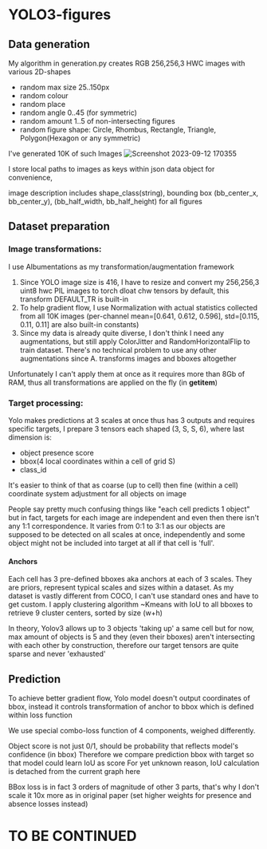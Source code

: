 # YOLO3-figures

## Data generation
My algorithm in generation.py creates RGB 256,256,3 HWC images with various 2D-shapes

* random max size 25..150px
* random colour
* random place
* random angle 0..45 (for symmetric)
* random amount 1..5 of non-intersecting figures
* random figure shape: Circle, Rhombus, Rectangle, Triangle, Polygon(Hexagon or any symmetric)

I've generated 10K of such Images
![Screenshot 2023-09-12 170355](https://github.com/Axik0/YOLO3-figures/assets/100946131/d312f430-d323-4dde-ab0a-865ae0942e66)

I store local paths to images as keys within json data object for convenience, 

image description includes shape_class(string), bounding box (bb_center_x, bb_center_y), (bb_half_width, bb_half_height) for all figures
## Dataset preparation
### Image transformations: 
I use Albumentations as my transformation/augmentation framework
1. Since YOLO image size is 416, I have to resize and convert my 256,256,3 uint8 hwc PIL images to torch dloat chw tensors by default, this transform DEFAULT_TR is built-in
2. To help gradient flow, I use Normalization with actual statistics collected from all 10K images
   (per-channel mean=[0.641, 0.612, 0.596], std=[0.115, 0.11, 0.11] are also built-in constants)
4. Since my data is already quite diverse, I don't think I need any augmentations, but still apply ColorJitter and RandomHorizontalFlip to train dataset. There's no technical problem to use any other augmentations since A. transforms images and bboxes altogether

Unfortunately I can't apply them at once as it requires more than 8Gb of RAM, thus all transformations are applied on the fly (in __getitem__)

### Target processing:

Yolo makes predictions at 3 scales at once thus has 3 outputs and requires specific targets, I prepare 3 tensors each shaped (3, S, S, 6), where last dimension is:
- object presence score 
- bbox(4 local coordinates within a cell of grid S)
- class_id

It's easier to think of that as coarse (up to cell) then fine (within a cell) coordinate system adjustment for all objects on image

People say pretty much confusing things like "each cell predicts 1 object" but in fact, targets for each image are independent and even then there isn't any 1:1 correspondence. 
It varies from 0:1 to 3:1 as our objects are supposed to be detected on all scales at once, independently and some object might not be included into target at all if that cell is 'full'.
#### Anchors
Each cell has 3 pre-defined bboxes aka anchors at each of 3 scales. 
They are priors, represent typical scales and sizes within a dataset. As my dataset is vastly different from COCO, I can't use standard ones and have to get custom. I apply clustering algorithm ~Kmeans with IoU to all bboxes to retrieve 9 cluster centers, sorted by size (w+h)

In theory, Yolov3 allows up to 3 objects 'taking up' a same cell but for now, max amount of objects is 5 and they (even their bboxes) aren't intersecting with each other by construction, therefore our target tensors are quite sparse and never 'exhausted'

## Prediction
To achieve better gradient flow, Yolo model doesn't output coordinates of bbox, instead it controls transformation of anchor to bbox which is defined within loss function

We use special combo-loss function of 4 components, weighed differently. 

Object score is not just 0/1, should be probability that reflects model's confidence (in bbox) 
Therefore we compare prediction bbox with target so that model could learn IoU as score
For yet unknown reason, IoU calculation is detached from the current graph here

BBox loss is in fact 3 orders of magnitude of other 3 parts, that's why I don't scale it 10x more as in original paper (set higher weights for presence and absence losses instead)

# TO BE CONTINUED
